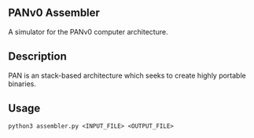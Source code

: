 ## PANv0 Assembler
A simulator for the PANv0 computer architecture.

## Description
PAN is an stack-based architecture which seeks to create highly portable
binaries.

## Usage
```
python3 assembler.py <INPUT_FILE> <OUTPUT_FILE>
```
